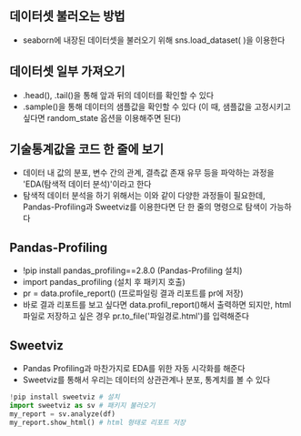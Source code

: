 ## 데이터셋 불러오는 방법
- seaborn에 내장된 데이터셋을 불러오기 위해 sns.load_dataset( )을 이용한다

## 데이터셋 일부 가져오기
- .head(), .tail()을 통해 앞과 뒤의 데이터를 확인할 수 있다
- .sample()을 통해 데이터의 샘플값을 확인할 수 있다 (이 때, 샘플값을 고정시키고 싶다면 random_state 옵션을 이용해주면 된다)

## 기술통계값을 코드 한 줄에 보기
- 데이터 내 값의 분포, 변수 간의 관계, 결측값 존재 유무 등을 파악하는 과정을 'EDA(탐색적 데이터 분석)'이라고 한다
- 탐색적 데이터 분석을 하기 위해서는 이와 같이 다양한 과정들이 필요한데, Pandas-Profiling과 Sweetviz를 이용한다면 단 한 줄의 명령으로 탐색이 가능하다

## Pandas-Profiling
- !pip install pandas_profiling==2.8.0 (Pandas-Profiling 설치)
- import pandas_profiling (설치 후 패키지 호출)
- pr = data.profile_report() (프로파일링 결과 리포트를 pr에 저장)
- 바로 결과 리포트를 보고 싶다면 data.profil_report()해서 출력하면 되지만, html 파일로 저장하고 싶은 경우 pr.to_file('파일경로.html')를 입력해준다


## Sweetviz
- Pandas Profiling과 마찬가지로 EDA를 위한 자동 시각화를 해준다
- Sweetviz를 통해서 우리는 데이터의 상관관계나 분포, 통계치를 볼 수 있다

```python
!pip install sweetviz # 설치
import sweetviz as sv # 패키지 불러오기
my_report = sv.analyze(df)
my_report.show_html() # html 형태로 리포트 저장
```

